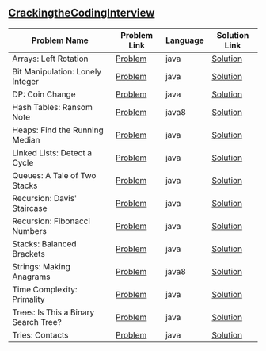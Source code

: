 ## [CrackingtheCodingInterview](https://www.hackerrank.com/domains/tutorials/cracking-the-coding-interview)

|Problem Name|Problem Link|Language|Solution Link|
---|---|---|---
|Arrays: Left Rotation|[Problem](https://www.hackerrank.com/challenges/ctci-array-left-rotation/problem)|java|[Solution](./Arrays:LeftRotation.java)|
|Bit Manipulation: Lonely Integer|[Problem](https://www.hackerrank.com/challenges/ctci-lonely-integer/problem)|java|[Solution](./BitManipulation:LonelyInteger.java)|
|DP: Coin Change|[Problem](https://www.hackerrank.com/challenges/ctci-coin-change/problem)|java|[Solution](./DP:CoinChange.java)|
|Hash Tables: Ransom Note|[Problem](https://www.hackerrank.com/challenges/ctci-ransom-note/problem)|java8|[Solution](./HashTables:RansomNote.java)|
|Heaps: Find the Running Median|[Problem](https://www.hackerrank.com/challenges/ctci-find-the-running-median/problem)|java|[Solution](./Heaps:FindtheRunningMedian.java)|
|Linked Lists: Detect a Cycle|[Problem](https://www.hackerrank.com/challenges/ctci-linked-list-cycle/problem)|java|[Solution](./LinkedLists:DetectaCycle.java)|
|Queues: A Tale of Two Stacks|[Problem](https://www.hackerrank.com/challenges/ctci-queue-using-two-stacks/problem)|java|[Solution](./Queues:ATaleofTwoStacks.java)|
|Recursion: Davis' Staircase|[Problem](https://www.hackerrank.com/challenges/ctci-recursive-staircase/problem)|java|[Solution](./Recursion:Davis'Staircase.java)|
|Recursion: Fibonacci Numbers|[Problem](https://www.hackerrank.com/challenges/ctci-fibonacci-numbers/problem)|java|[Solution](./Recursion:FibonacciNumbers.java)|
|Stacks: Balanced Brackets|[Problem](https://www.hackerrank.com/challenges/ctci-balanced-brackets/problem)|java|[Solution](./Stacks:BalancedBrackets.java)|
|Strings: Making Anagrams|[Problem](https://www.hackerrank.com/challenges/ctci-making-anagrams/problem)|java8|[Solution](./Strings:MakingAnagrams.java)|
|Time Complexity: Primality|[Problem](https://www.hackerrank.com/challenges/ctci-big-o/problem)|java|[Solution](./TimeComplexity:Primality.java)|
|Trees: Is This a Binary Search Tree?|[Problem](https://www.hackerrank.com/challenges/ctci-is-binary-search-tree/problem)|java|[Solution](./Trees:IsThisaBinarySearchTree?.java)|
|Tries: Contacts|[Problem](https://www.hackerrank.com/challenges/ctci-contacts/problem)|java|[Solution](./Tries:Contacts.java)|
